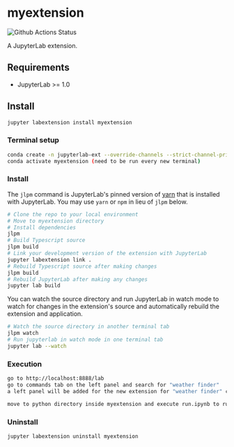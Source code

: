 # myextension

![Github Actions Status](https://github.com/my_name/myextension/workflows/Build/badge.svg)

A JupyterLab extension.


## Requirements

* JupyterLab >= 1.0

## Install

```bash to be run in the parent directory of the extensions folder
jupyter labextension install myextension
```

### Terminal setup
```bash
conda create -n jupyterlab-ext --override-channels --strict-channel-priority -c conda-forge -c anaconda jupyterlab cookiecutter nodejs git
conda activate myextension (need to be run every new terminal)
```

### Install

The `jlpm` command is JupyterLab's pinned version of
[yarn](https://yarnpkg.com/) that is installed with JupyterLab. You may use
`yarn` or `npm` in lieu of `jlpm` below.

```bash
# Clone the repo to your local environment
# Move to myextension directory
# Install dependencies
jlpm
# Build Typescript source
jlpm build
# Link your development version of the extension with JupyterLab
jupyter labextension link .
# Rebuild Typescript source after making changes
jlpm build
# Rebuild JupyterLab after making any changes
jupyter lab build
```

You can watch the source directory and run JupyterLab in watch mode to watch for changes in the extension's source and automatically rebuild the extension and application.

```bash
# Watch the source directory in another terminal tab
jlpm watch
# Run jupyterlab in watch mode in one terminal tab
jupyter lab --watch
```

### Execution
```bash
go to http://localhost:8888/lab
go to commands tab on the left panel and search for "weather finder"
a left panel will be added for the new extension for "weather finder" click on it to run task 2

move to python directory inside myextension and execute run.ipynb to run task 3.
```

### Uninstall

```bash
jupyter labextension uninstall myextension
```